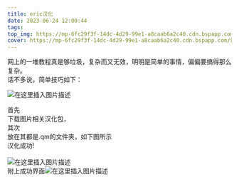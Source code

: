 ```yaml
---
title: eric汉化
date: 2023-06-24 12:00:44
tags:
top_img: https://mp-6fc29f3f-14dc-4d29-99e1-a8caab6a2c40.cdn.bspapp.com/博客图片/eric.gif
cover: https://mp-6fc29f3f-14dc-4d29-99e1-a8caab6a2c40.cdn.bspapp.com/博客图片/eric.gif
---
```



<head>
  <meta charset="utf-8">
  <meta name="referrer" content="no-referrer" />
  <title>某eric汉化</title>
</head>

<body class="stackedit">
  <div class="stackedit__html"><p>网上的一堆教程真是够垃圾，复杂而又无效，明明是简单的事情，偏偏要搞得那么复杂。<br>
话不多说，简单技巧如下：</p>
<p><img src="https://img-blog.csdnimg.cn/20190608221440279.png?x-oss-process=image/watermark,type_ZmFuZ3poZW5naGVpdGk,shadow_10,text_aHR0cHM6Ly9ibG9nLmNzZG4ubmV0L0FoaGpoaGo=,size_16,color_FFFFFF,t_70" alt="在这里插入图片描述"></p>
<p>首先<br>
下载图片相关汉化包，<br>
其次<br>
放在其都是.qm的文件夹，如下图所示<br>
汉化成功!<br>
<br>
<img src="https://img-blog.csdnimg.cn/20201005223233514.png?x-oss-process=image/watermark,type_ZmFuZ3poZW5naGVpdGk,shadow_10,text_aHR0cHM6Ly9ibG9nLmNzZG4ubmV0L0FoaGpoaGo=,size_16,color_FFFFFF,t_70#pic_center" alt=""><img src="https://img-blog.csdnimg.cn/20190608221850982.png?x-oss-process=image/watermark,type_ZmFuZ3poZW5naGVpdGk,shadow_10,text_aHR0cHM6Ly9ibG9nLmNzZG4ubmV0L0FoaGpoaGo=,size_16,color_FFFFFF,t_70" alt="在这里插入图片描述"><br>
附上成功界面<img src="https://img-blog.csdnimg.cn/20190608221935696.png?x-oss-process=image/watermark,type_ZmFuZ3poZW5naGVpdGk,shadow_10,text_aHR0cHM6Ly9ibG9nLmNzZG4ubmV0L0FoaGpoaGo=,size_16,color_FFFFFF,t_70" alt="在这里插入图片描述"></p>
</div>
</body>



